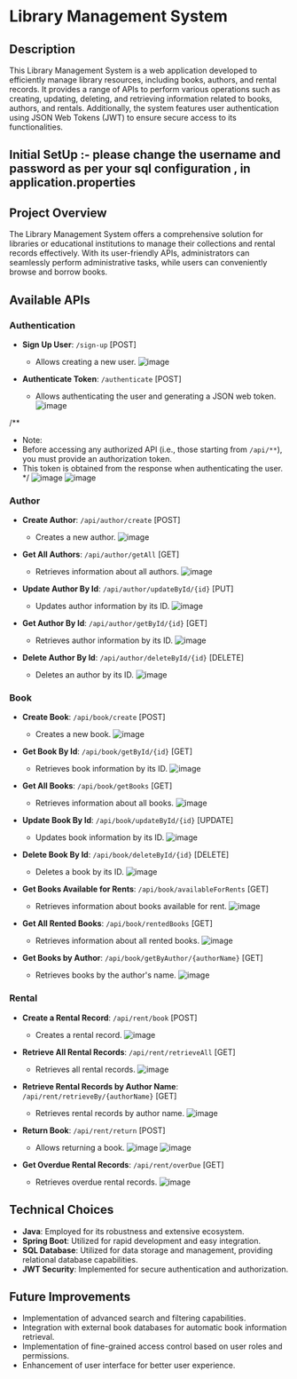 # Library Management System

## Description

This Library Management System is a web application developed to efficiently manage library resources, including books, authors, and rental records. It provides a range of APIs to perform various operations such as creating, updating, deleting, and retrieving information related to books, authors, and rentals. Additionally, the system features user authentication using JSON Web Tokens (JWT) to ensure secure access to its functionalities.

## Initial SetUp :-  please change the username and password  as per your sql configuration , in application.properties


## Project Overview

The Library Management System offers a comprehensive solution for libraries or educational institutions to manage their collections and rental records effectively. With its user-friendly APIs, administrators can seamlessly perform administrative tasks, while users can conveniently browse and borrow books.

## Available APIs

### Authentication

- **Sign Up User**: `/sign-up` [POST]
  - Allows creating a new user.
    ![image](https://github.com/gray9-6/Library-Management-System/assets/123147364/c873cc29-b72c-47ff-8883-3a65e00534a5)

- **Authenticate Token**: `/authenticate` [POST]
  - Allows authenticating the user and generating a JSON web token.
    ![image](https://github.com/gray9-6/Library-Management-System/assets/123147364/5c5b0428-fe56-4918-9713-1f85956a5a42)

 

/**
 * Note:
 * Before accessing any authorized API (i.e., those starting from `/api/**`), you must provide an authorization token.
 * This token is obtained from the response when authenticating the user.
 */
    ![image](https://github.com/gray9-6/Library-Management-System/assets/123147364/66568df9-41a4-4546-898e-cc29e684674f)
   ![image](https://github.com/gray9-6/Library-Management-System/assets/123147364/6af1c402-a147-4515-b99d-0f0436553352)



### Author

- **Create Author**: `/api/author/create` [POST]
  - Creates a new author.
    ![image](https://github.com/gray9-6/Library-Management-System/assets/123147364/aa6e23d6-a2b3-4d9e-af53-65b29c56a8e1)


    
- **Get All Authors**: `/api/author/getAll` [GET]
  - Retrieves information about all authors.
    ![image](https://github.com/gray9-6/Library-Management-System/assets/123147364/40a7fb98-7297-4958-9111-5c9ed69a5397)

 
  
- **Update Author By Id**: `/api/author/updateById/{id}` [PUT]
  - Updates author information by its ID.
    ![image](https://github.com/gray9-6/Library-Management-System/assets/123147364/ca33e0e8-b65d-4b8d-bf79-4d9b6b6a2648)

    

- **Get Author By Id**: `/api/author/getById/{id}` [GET]
  - Retrieves author information by its ID.
    ![image](https://github.com/gray9-6/Library-Management-System/assets/123147364/be153320-9b37-4524-ae5a-a790348fd1e7)

    
- **Delete Author By Id**: `/api/author/deleteById/{id}` [DELETE]
  - Deletes an author by its ID.
    ![image](https://github.com/gray9-6/Library-Management-System/assets/123147364/9c247fc8-1be0-48f1-a464-1dffec7b4502)


### Book

- **Create Book**: `/api/book/create` [POST]
  - Creates a new book.
    ![image](https://github.com/gray9-6/Library-Management-System/assets/123147364/2543094c-e737-40a3-a16d-188df9047a4b)


- **Get Book By Id**: `/api/book/getById/{id}` [GET]
  - Retrieves book information by its ID.
    ![image](https://github.com/gray9-6/Library-Management-System/assets/123147364/01d01ddb-2c31-4924-8cad-969d8e214189)


- **Get All Books**: `/api/book/getBooks` [GET]
  - Retrieves information about all books.
    ![image](https://github.com/gray9-6/Library-Management-System/assets/123147364/7c85dd23-e403-45a0-8ebe-625412a3af99)


- **Update Book By Id**: `/api/book/updateById/{id}` [UPDATE]
  - Updates book information by its ID.
    ![image](https://github.com/gray9-6/Library-Management-System/assets/123147364/6da06630-507c-4c28-bb2b-373eb72ceac6)


- **Delete Book By Id**: `/api/book/deleteById/{id}` [DELETE]
  - Deletes a book by its ID.
 ![image](https://github.com/gray9-6/Library-Management-System/assets/123147364/0032cf26-39ec-40c7-b1f7-21144b3bac1f)

    
- **Get Books Available for Rents**: `/api/book/availableForRents` [GET]
  - Retrieves information about books available for rent.
    ![image](https://github.com/gray9-6/Library-Management-System/assets/123147364/39acf504-fc3d-4b72-9e89-28b39db7686a)

    
- **Get All Rented Books**: `/api/book/rentedBooks` [GET]
  - Retrieves information about all rented books.
  ![image](https://github.com/gray9-6/Library-Management-System/assets/123147364/7f398f80-1e18-4674-8cb1-3816d6138e06)

    
- **Get Books by Author**: `/api/book/getByAuthor/{authorName}` [GET]
  - Retrieves books by the author's name.
    ![image](https://github.com/gray9-6/Library-Management-System/assets/123147364/52ca2178-6798-4976-8911-bd8728ff62f3)



### Rental

- **Create a Rental Record**: `/api/rent/book` [POST]
  - Creates a rental record.
    ![image](https://github.com/gray9-6/Library-Management-System/assets/123147364/de7010af-db8f-48d3-9e5b-f25c4af63079)


- **Retrieve All Rental Records**: `/api/rent/retrieveAll` [GET]
  - Retrieves all rental records.
    ![image](https://github.com/gray9-6/Library-Management-System/assets/123147364/f17239ce-833b-4a24-8995-df881293844e)


- **Retrieve Rental Records by Author Name**: `/api/rent/retrieveBy/{authorName}` [GET]
  - Retrieves rental records by author name.
    ![image](https://github.com/gray9-6/Library-Management-System/assets/123147364/4b8c915c-9084-4c34-9fbc-a7c2bd7ecedb)

    
- **Return Book**: `/api/rent/return` [POST]
  - Allows returning a book.
    ![image](https://github.com/gray9-6/Library-Management-System/assets/123147364/59e56d3a-566f-4359-a577-0c0cae8ac15f)
    ![image](https://github.com/gray9-6/Library-Management-System/assets/123147364/191d3cdf-0fa7-4ddf-8969-2480b41302e4)

    
- **Get Overdue Rental Records**: `/api/rent/overDue` [GET]
  - Retrieves overdue rental records.
    ![image](https://github.com/gray9-6/Library-Management-System/assets/123147364/d596be6f-bd83-4b41-b372-bb88e8a8a101)


## Technical Choices

- **Java**: Employed for its robustness and extensive ecosystem.
- **Spring Boot**: Utilized for rapid development and easy integration.
- **SQL Database**: Utilized for data storage and management, providing relational database capabilities.
- **JWT Security**: Implemented for secure authentication and authorization.

## Future Improvements

- Implementation of advanced search and filtering capabilities.
- Integration with external book databases for automatic book information retrieval.
- Implementation of fine-grained access control based on user roles and permissions.
- Enhancement of user interface for better user experience.
